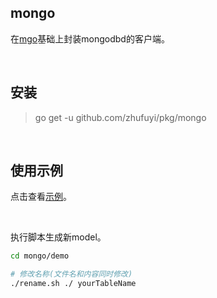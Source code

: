 ## mongo

在[mgo](https://github.com/globalsign/mgo)基础上封装mongodbd的客户端。

<br>

## 安装

> go get -u github.com/zhufuyi/pkg/mongo

<br>

## 使用示例

点击查看[示例](demo)。

<br>

执行脚本生成新model。

```bash
cd mongo/demo

# 修改名称(文件名和内容同时修改)
./rename.sh ./ yourTableName
```
